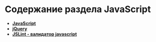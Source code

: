 Содержание раздела JavaScript
=============================
* **[JavaScript](https://github.com/uran1980/my-blog/blob/master/JavaScript/JavaScript.md)**
* **[jQuery](https://github.com/uran1980/my-blog/blob/master/jQuery/jQuery.md)**
* **[JSLint - валидатор javascript](https://github.com/uran1980/my-blog/blob/master/JavaScript/JSLint.md)**
